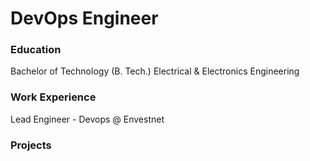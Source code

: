 # DevOps Engineer

### Education
Bachelor of Technology (B. Tech.) Electrical & Electronics Engineering

### Work Experience
Lead Engineer - Devops @ Envestnet



### Projects

